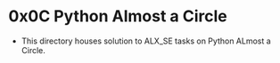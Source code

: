 # 0x0C Python Almost a Circle

- This directory houses solution to ALX_SE tasks on Python ALmost a Circle.

